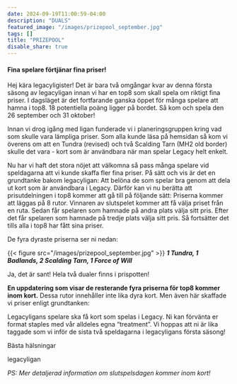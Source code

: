 ```yaml
---
date: 2024-09-19T11:00:59-04:00
description: "DUALS"
featured_image: "/images/prizepool_september.jpg"
tags: []
title: "PRIZEPOOL"
disable_share: true
---
```


#### Fina spelare förtjänar fina priser!

Hej kära legacyligister!
Det är bara två omgångar kvar av denna första säsong av legacyligan innan vi har en top8 som skall spela om riktigt fina priser. I dagsläget är det fortfarande ganska öppet för många spelare att hamna i top8. 18 potentiella poäng ligger på bordet. Så kom och spela den 26 september och 31 oktober!

Innan vi drog igång med ligan funderade vi i planeringsgruppen kring vad som skulle vara lämpliga priser. Som alla kunde läsa på hemsidan så kom vi överens om att en Tundra (revised) och två Scalding Tarn (MH2 old border) skulle det vara - kort som är användbara när man spelar Legacy helt enkelt.

Nu har vi haft det stora nöjet att välkomna så pass många spelare vid speldagarna att vi kunde skaffa fler fina priser. På sätt och vis är det en grundtanke bakom legacyligan: Att belöna de som spelar bra genom att dela ut kort som är användbara i Legacy.
Därför kan vi nu berätta att prisutdelningen i top8 kommer att gå till på följande sätt: Priserna kommer att läggas på 8 rutor. Vinnaren av slutspelet kommer att få välja priset från en ruta. Sedan får spelaren som hamnade på andra plats välja sitt pris. Efter det får spelaren som hamnade på tredje plats välja sitt pris. Så fortsätter det tills alla i top8 har fått sina priser.

De fyra dyraste priserna ser ni nedan:

{{< figure src="/images/prizepool_september.jpg" >}}
***1 Tundra, 1 Badlands, 2 Scalding Tarn, 1 Force of Will***

Ja, det är sant! Hela två dualer finns i prispotten!

**En uppdatering som visar de resterande fyra priserna för top8 kommer inom kort.** Dessa rutor innehåller inte lika dyra kort. Men även här skaffade vi priser enligt grundtanken: 

Legacyligans spelare ska få kort som spelas i Legacy. Ni kan förvänta er format staples med vår alldeles egna “treatment”.
Vi hoppas att ni är lika taggade som vi inför de sista två speldagarna i legacyligans första säsong!

Bästa hälsningar
  
legacyligan
  
 


  
*PS: Mer detaljerad information om slutspelsdagen kommer inom kort!*
